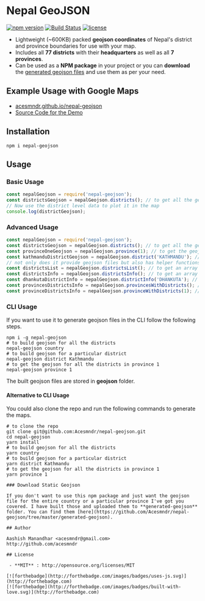 # Nepal GeoJSON

[![npm version](https://badge.fury.io/js/nepal-geojson.svg)](https://badge.fury.io/js/nepal-geojson)
[![Build Status](https://travis-ci.org/Acesmndr/nepal-geojson.svg?branch=master)](https://travis-ci.org/Acesmndr/nepal-geojson)
[![license](https://img.shields.io/npm/l/express.svg)]()

* Lightweight (~600KB) packed **geojson coordinates** of Nepal's district and province boundaries for use with your map.
* Includes all **77 districts** with their **headquarters** as well as all **7 provinces**.
* Can be used as a **NPM package** in your project or you can **download** the [generated geojson files](https://github.com/Acesmndr/nepal-geojson/tree/master/generated-geojson) and use them as per your need.

## Example Usage with Google Maps
* [acesmndr.github.io/nepal-geojson](https://acesmndr.github.io/nepal-geojson/)
* [Source Code for the Demo](https://github.com/Acesmndr/nepal-geojson/tree/master/example)

## Installation

```shell
npm i nepal-geojson
```

## Usage
### Basic Usage

```js
const nepalGeojson = require('nepal-geojson');
const districtsGeojson = nepalGeojson.districts(); // to get all the geojson for all the districts 
// Now use the district level data to plot it in the map
console.log(districtGeojson);
```

### Advanced Usage

```js
const nepalGeojson = require('nepal-geojson');
const districtsGeojson = nepalGeojson.districts(); // to get all the geojson for all the districts
const provinceOneGeojson = nepalGeojson.province(1); // to get the geojson for all the districts in province 1 similar for other 6 provinces
const kathmanduDistrictGeojson = nepalGeojson.district('KATHMANDU'); // to get the geojson of a single district
// not only does it provide geojson files but also has helper functions to extract necessary details about the districts
const districtsList = nepalGeojson.districtsList(); // to get an array of all the district names
const districtsInfo = nepalGeojson.districtsInfo(); // to get an array of objects of headquarter and province info for all 77 districts
const dhankutaDistrictInfo = nepalGeojson.districtInfo('DHANKUTA'); // to get info about Dhankuta district
const provincesDistrictsInfo = nepalGeojson.provincesWithDistricts(); // returns an array of arrays of provinces each containing info objects of containing districts
const provinceDistrictsInfo = nepalGeojson.provinceWithDistricts(1); // returns array of info objects of districts in province 1
```

### CLI Usage

If you want to use it to generate geojson files in the CLI follow the following steps.
```shell
npm i -g nepal-geojson
# to build geojson for all the districts
nepal-geojson country
# to build geojson for a particular district
nepal-geojson district Kathmandu
# to get the geojson for all the districts in province 1
nepal-geojson province 1
```
The built geojson files are stored in **geojson** folder.

#### Alternative to CLI Usage

You could also clone the repo and run the following commands to generate the maps.
```shell
# to clone the repo
git clone git@github.com:Acesmndr/nepal-geojson.git
cd nepal-geojson
yarn install
# to build geojson for all the districts
yarn country
# to build geojson for a particular district
yarn district Kathmandu
# to get the geojson for all the districts in province 1
yarn province 1

### Download Static Geojson

If you don't want to use this npm package and just want the geojson file for the entire country or a particular province I've got you covered. I have built those and uploaded them to **generated-geojson** folder. You can find them [here](https://github.com/Acesmndr/nepal-geojson/tree/master/generated-geojson).

## Author

Aashish Manandhar <acesmndr@gmail.com>
http://github.com/acesmndr

## License

 - **MIT** : http://opensource.org/licenses/MIT

[![forthebadge](http://forthebadge.com/images/badges/uses-js.svg)](http://forthebadge.com)
[![forthebadge](http://forthebadge.com/images/badges/built-with-love.svg)](http://forthebadge.com)
